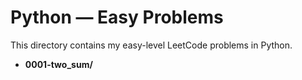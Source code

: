 # Python — Easy Problems

This directory contains my easy-level LeetCode problems in Python.

- **0001-two_sum/**  

